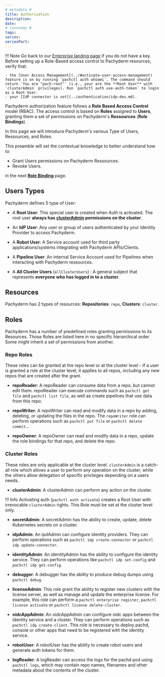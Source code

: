 ```yaml
---
# metadata # 
title: Authorization
description: 
date: 
# taxonomy #
tags: 
series:
seriesPart:
---
```



!!! Note
    Go back to our [Enterprise landing page](https://docs.pachyderm.com/latest/enterprise/) if you do not have a key.
    Before setting up a Role-Based access control to Pachyderm resources, verify that:

    - the [User Access Management](../#activate-user-access-management) feature is on by running `pachctl auth whoami`. The command should return `You are "pach:root"` (i.e., your are the **Root User** with `clusterAdmin` privileges). Run `pachctl auth use-auth-token` to login as a Root User.
    - your [IdP connector is set](../authentication/idp-dex.md).

Pachyderm authorization feature follows a **Role Based Access Control** model (RBAC).
The access control is based on **Roles**  assigned to **Users**, granting them a set of permissions on Pachyderm's **Ressources** (**Role Bindings**). 

In this page we will introduce Pachyderm's various Type of Users, Ressources, and Roles.

This preamble will set the contextual knowledge to better understand how to:

- Grant Users permissions on Pachyderm Ressources.
- Revoke Users.

in the next [**Role Binding**](role-binding.md) page.


## Users Types
Pachyderm defines 5 type of User: 

- A **Root User**: This special user is created when Auth is activated. The root user **always has [clusterAdmin](#roles) permissions on the cluster**.

- An **IdP User**: Any user or group of users authenticated by your Identity Provider to access Pachyderm.

- A **Robot User**: A Service account used for third party applications/systems integrating with Pachyderm APIs/Clients.

- A **Pipeline User**: An internal Service Account used for Pipelines when interacting with Pachyderm ressources.

- A **All Cluster Users** (`allClusterUsers`) : A general subject that represents **everyone who has logged in to a cluster**.
## Resources
Pachyderm has 2 types of resources: **Repositories**: `repo`, **Clusters**: `cluster`. 

## Roles
Pachyderm has a number of predefined roles granting permissions to its Resources.
Those Roles are listed here in no specific hierarchical order. 
Some might inherit a set of permissions from another.

### Repo Roles

These roles can be granted at the repo level or at the cluster level - if a user is granted a role at the cluster level, it applies to all repos, including any new repos that are created after the grant. 

- **repoReader**: A repoReader can consume data from a repo, but cannot edit them.
repoReader can execute commands such as `pachctl get file` and
`pachctl list file`, as well as create pipelines that use data
from this repo. 

- **repoWriter**: A repoWriter can read and modify data in a repo by
adding, deleting, or updating the files in the repo. The
`repoWriter` role can perform operations such as `pachctl put file` or
`pachctl delete commit`...

- **repoOwner**: A repoOwner can read and modify data in a repo, 
update the role bindings for that repo, and delete the repo.

### Cluster Roles

These roles are only applicable at the cluster level. `clusterAdmin` is a catch-all role which allows a user to perform any operation on the cluster, while the others allow delegation of specific privileges depending on a users needs.

- **clusterAdmin**: A clusterAdmin can perform any action on the cluster.

!!! Info
    Activating auth (`pachctl auth activate`) creates a Root User with irrevocable `clusterAdmin` rights. This Role must be set at the cluster level only.

- **secretAdmin**: A secretAdmin has the ability to create, update, delete Kubernetes secrets on a cluster.

- **idpAdmin**: An ipdAdmin can configure identity providers. They can perform operations such as `pachctl idp create-connector` or `pachctl idp update-connector`.

- **identityAdmin**: An identityAdmin has the ability to configure the identity service. They can perform operations like `pachctl idp set-config` and `pachctl idp get-config`.  

- **debugger**: A debugger has the ability to produce debug dumps using `pachctl debug`.

- **licenseAdmin**: This role grant the ability to register new clusters with the license server, as well as manage and update the enterprise license. For example, this role can perform a `pachctl enterprise register`, `pachctl license activate` or `pachctl license delete-cluster`. 

- **oidcAppAdmin**: An oidcAppAdmin can configure oidc apps between the Identity service and a cluster. They can perform operations such as `pachctl idp create-client`. This role is necessary to deploy pachd, console or other apps that need to be registered with the identity service.

- **robotUser**: A robotUser has the ability to create robot users and generate auth tokens for them.

- **logReader**: A logReader can access the logs for the pachd pod using `pachctl logs`, which may contain repo names, filenames and other metadata about the contents of the cluster.
